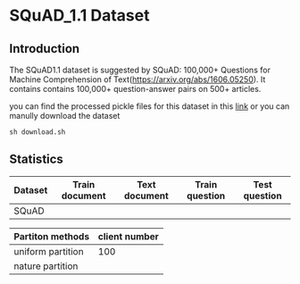 # SQuAD_1.1 Dataset

## Introduction

The SQuAD1.1 dataset is suggested by SQuAD: 100,000+ Questions for Machine Comprehension of Text(https://arxiv.org/abs/1606.05250). It contains contains 100,000+ question-answer pairs on 500+ articles.


you can find the processed pickle files for this dataset in this [link](https://drive.google.com/folderview?id=1OhZ5NDaVz0VZX5jy8V_I_sfR25R2k_OE) or you can manully download the dataset

```
sh download.sh
```

## Statistics

|Dataset | Train document | Text document| Train question| Test question
|--------| -------- | ---| --- | --- |
| SQuAD  |  |      |   

| Partiton methods| client number |
|-----------------| ------------- |
| uniform partition| 100          |
| nature partition| |